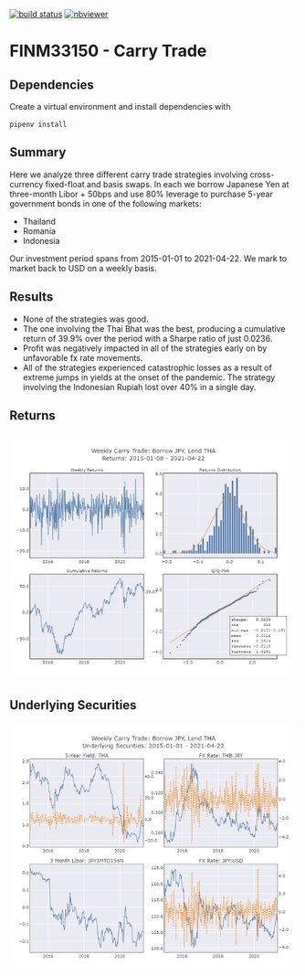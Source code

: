 [![build status](https://github.com/CalebEverett/finm33150-carry-trade/actions/workflows/build.yml/badge.svg)](https://github.com/CalebEverett/finm33150-carry-trade/actions/workflows/build.yml)
[![nbviewer](https://raw.githubusercontent.com/jupyter/design/master/logos/Badges/nbviewer_badge.svg)](https://nbviewer.jupyter.org/github/CalebEverett/finm33150-carry-trade/blob/master/carry_trade.ipynb)


# FINM33150 - Carry Trade

## Dependencies

Create a virtual environment and install dependencies with

    pipenv install

## Summary
Here we analyze three different carry trade strategies involving cross-currency fixed-float and basis swaps. In each we borrow Japanese Yen at three-month Libor + 50bps and use 80% leverage to purchase 5-year government bonds in one of the following markets:
* Thailand
* Romania
* Indonesia

Our investment period spans from 2015-01-01 to 2021-04-22. We mark to market back to USD on a weekly basis.


## Results
* None of the strategies was good.
* The one involving the Thai Bhat was the best, producing a cumulative return of 39.9% over the period with a Sharpe ratio of just 0.0236.
* Profit was negatively impacted in all of the strategies early on by unfavorable fx rate movements.
* All of the strategies experienced catastrophic losses as a result of extreme jumps in yields at the onset of the pandemic. The strategy involving the Indonesian Rupiah lost over 40% in a single day.

## Returns
![returns](returns.png)

## Underlying Securities
![components](components.png)

